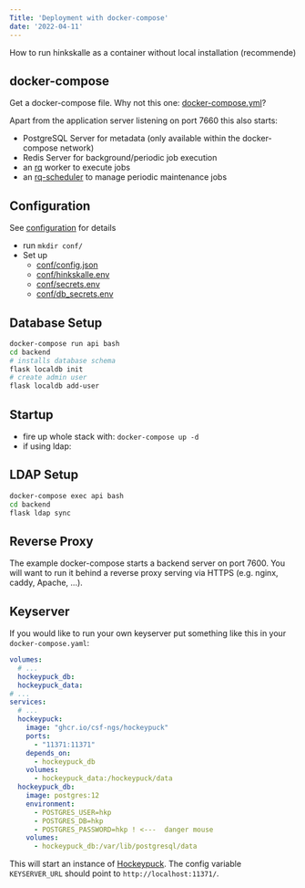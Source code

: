 ```yaml
---
Title: 'Deployment with docker-compose'
date: '2022-04-11'
---
```


How to run hinkskalle as a container without local installation (recommende)

<!--more-->

## docker-compose

Get a docker-compose file. Why not this one: [docker-compose.yml](https://github.com/csf-ngs/hinkskalle/blob/master/share/deploy/docker-compose.yml)?

Apart from the application server listening on port 7660 this also starts:

- PostgreSQL Server for metadata (only available within the docker-compose network)
- Redis Server for background/periodic job execution
- an [rq](https://python-rq.org/) worker to execute jobs
- an [rq-scheduler](https://github.com/rq/rq-scheduler) to manage periodic maintenance jobs


## Configuration

See [configuration](../configuration) for details

- run `mkdir conf/`
- Set up 
  - [conf/config.json](https://github.com/csf-ngs/hinkskalle/blob/master/share/deploy/conf/config.json)
  - [conf/hinkskalle.env](https://github.com/csf-ngs/hinkskalle/blob/master/share/deploy/conf/hinkskalle.env)
  - [conf/secrets.env](https://github.com/csf-ngs/hinkskalle/blob/master/share/deploy/conf/secrets.env)
  - [conf/db_secrets.env](https://github.com/csf-ngs/hinkskalle/blob/master/share/deploy/conf/db_secrets.env)

## Database Setup

```bash
docker-compose run api bash
cd backend
# installs database schema
flask localdb init
# create admin user
flask localdb add-user
```

## Startup

- fire up whole stack with: `docker-compose up -d`
- if using ldap:

## LDAP Setup

```bash
docker-compose exec api bash
cd backend
flask ldap sync
```

## Reverse Proxy

The example docker-compose starts a backend server on port 7600. You will want
to run it behind a reverse proxy serving via HTTPS (e.g. nginx, caddy, Apache,
...).

## Keyserver

If you would like to run your own keyserver put something like this in your `docker-compose.yaml`:

```yaml
volumes:
  # ...
  hockeypuck_db:
  hockeypuck_data:
# ...
services:
  # ...
  hockeypuck:
    image: "ghcr.io/csf-ngs/hockeypuck"
    ports:
      - "11371:11371"
    depends_on:
      - hockeypuck_db
    volumes:
      - hockeypuck_data:/hockeypuck/data
  hockeypuck_db:
    image: postgres:12
    environment:
      - POSTGRES_USER=hkp
      - POSTGRES_DB=hkp
      - POSTGRES_PASSWORD=hkp ! <---  danger mouse
    volumes:
      - hockeypuck_db:/var/lib/postgresql/data
```

This will start an instance of [Hockeypuck](https://hockeypuck.io/). The config variable `KEYSERVER_URL` should point to `http://localhost:11371/`.